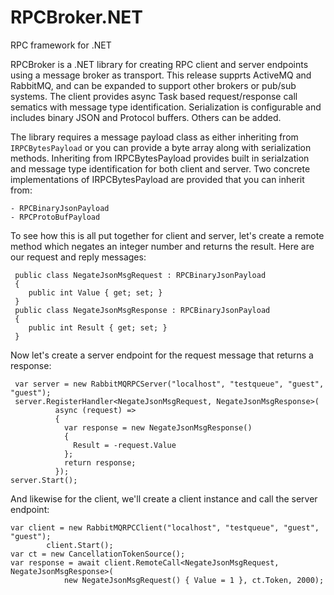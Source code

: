 # RPCBroker.NET
RPC framework for .NET

RPCBroker is a .NET library for creating RPC client and server endpoints using a message broker as transport. This release supprts ActiveMQ and RabbitMQ, and can be expanded to support other brokers or pub/sub systems. The client provides async Task  based request/response call sematics with message type identification. Serialization is configurable and includes binary JSON and Protocol buffers. Others can be added.

The library requires a message payload class as either inheriting from `IRPCBytesPayload` or you can provide a byte array along with serialization methods. Inheriting from IRPCBytesPayload provides built in serialzation and message type identification for both client and server. Two concrete implementations of IRPCBytesPayload are provided that you can inherit from:
```
- RPCBinaryJsonPayload
- RPCProtoBufPayload
```

To see how this is all put together for client and server, let's create a remote method which negates an integer number and returns the result. Here are our request and reply messages:
```
 public class NegateJsonMsgRequest : RPCBinaryJsonPayload
 {
    public int Value { get; set; }
 }
 public class NegateJsonMsgResponse : RPCBinaryJsonPayload
 {
    public int Result { get; set; }
 }
```
 Now let's create a server endpoint for the request message that returns a response:
```
 var server = new RabbitMQRPCServer("localhost", "testqueue", "guest", "guest");
 server.RegisterHandler<NegateJsonMsgRequest, NegateJsonMsgResponse>(
          async (request) =>
          {
            var response = new NegateJsonMsgResponse()
            {
              Result = -request.Value
            };
            return response;
          });
server.Start();
```
And likewise for the client, we'll create a client instance and call the server endpoint:
```
var client = new RabbitMQRPCClient("localhost", "testqueue", "guest", "guest");
        client.Start();
var ct = new CancellationTokenSource();
var response = await client.RemoteCall<NegateJsonMsgRequest, NegateJsonMsgResponse>(
            new NegateJsonMsgRequest() { Value = 1 }, ct.Token, 2000);
```







 
